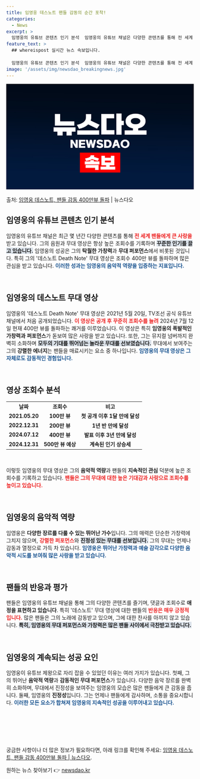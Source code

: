 ```yaml
---
title: 임영웅 데스노트 팬들 감동의 순간 포착!
categories:
  - News
excerpt: >
  임영웅의 유튜브 콘텐츠 인기 분석  임영웅의 유튜브 채널은 다양한 콘텐츠를 통해 전 세계 팬들에게 큰 사랑을…
feature_text: >
  ## whereispost 실시간 뉴스 속보입니다.

  임영웅의 유튜브 콘텐츠 인기 분석  임영웅의 유튜브 채널은 다양한 콘텐츠를 통해 전 세계 팬들에게 큰 사랑을…
image: '/assets/img/newsdao_breakingnews.jpg'
---
```


![뉴스다오 속보](/assets/img/newsdao_breakingnews.jpg)

<p>출처: <a href="https://newsdao.kr/4804" rel="dofollow">임영웅 데스노트, 팬들 감동 400만뷰 돌파</a> | 뉴스다오</p>

<h2 data-ke-size="size26">임영웅의 유튜브 콘텐츠 인기 분석</h2>

<p data-ke-size="size16">임영웅의 유튜브 채널은 최근 몇 년간 다양한 콘텐츠를 통해 <b><span style="color: #ee2323;">전 세계 팬들에게 큰 사랑을</span></b> 받고 있습니다. 그의 음원과 무대 영상은 항상 높은 조회수를 기록하며 <b><span style="background-color: #21538527;">꾸준한 인기를 끌고 있습니다.</span></b> 임영웅의 성공은 그의 <b>탁월한 가창력</b>과 <b>무대 퍼포먼스</b>에서 비롯된 것입니다. 특히 그의 '데스노트 Death Note' 무대 영상은 조회수 400만 뷰를 돌파하며 많은 관심을 받고 있습니다. <b><span style="color: #1a5490;">이러한 성과는 임영웅의 음악적 역량을 입증하는 지표입니다.</span></b></p>

<p data-ke-size="size16">&nbsp;</p>

<h2 data-ke-size="size26">임영웅의 데스노트 무대 영상</h2>

<p data-ke-size="size16">임영웅의 '데스노트 Death Note' 무대 영상은 2021년 5월 20일, TV조선 공식 유튜브 채널에서 처음 공개되었습니다. <b><span style="color: #ee2323;">이 영상은 공개 후 꾸준히 조회수를 늘려</span></b> 2024년 7월 12일 현재 400만 뷰를 돌파하는 쾌거를 이루었습니다. 이 영상은 특히 <b>임영웅의 폭발적인 가창력과</b> <b>퍼포먼스</b>가 돋보여 많은 사랑을 받고 있습니다. 또한, 그는 뮤지컬 넘버까지 완벽히 소화하며 <b><span style="background-color: #21538527;">모두의 기대를 뛰어넘는 놀라운 무대를 선보였습니다.</span></b> 무대에서 보여주는 그의 <b>강렬한 에너지</b>는 팬들을 매료시키는 요소 중 하나입니다. <b><span style="color: #1a5490;">임영웅의 무대 영상은 그 자체로도 감동적인 경험입니다.</span></b></p>

<p data-ke-size="size16">&nbsp;</p>

<h2 data-ke-size="size26">영상 조회수 분석</h2>

<table style="width: 100%; border-collapse: collapse; font-size: 14px;">
<tbody>
<tr>
<td style="text-align: center; height: 17px;"><b>날짜</b></td>
<td style="text-align: center; height: 17px;"><b>조회수</b></td>
<td style="text-align: center; height: 17px;"><b>비고</b></td>
</tr>
<tr>
<td style="text-align: center; height: 17px;"><b>2021.05.20</b></td>
<td style="text-align: center; height: 17px;"><b>100만 뷰</b></td>
<td style="text-align: center; height: 17px;"><b>첫 공개 이후 1달 만에 달성</b></td>
</tr>
<tr>
<td style="text-align: center; height: 17px;"><b>2022.12.31</b></td>
<td style="text-align: center; height: 17px;"><b>200만 뷰</b></td>
<td style="text-align: center; height: 17px;"><b>1년 반 만에 달성</b></td>
</tr>
<tr>
<td style="text-align: center; height: 17px;"><b>2024.07.12</b></td>
<td style="text-align: center; height: 17px;"><b>400만 뷰</b></td>
<td style="text-align: center; height: 17px;"><b>발표 이후 3년 만에 달성</b></td>
</tr>
<tr>
<td style="text-align: center; height: 17px;"><b>2024.12.31</b></td>
<td style="text-align: center; height: 17px;"><b>500만 뷰 예상</b></td>
<td style="text-align: center; height: 17px;"><b>계속된 인기 상승세</b></td>
</tr>
</tbody>
</table>

<p data-ke-size="size16">&nbsp;</p>

<p data-ke-size="size16">이렇듯 임영웅의 무대 영상은 그의 <b>음악적 역량</b>과 팬들의 <b>지속적인 관심</b> 덕분에 높은 조회수를 기록하고 있습니다. <b><span style="color: #ee2323;">팬들은 그의 무대에 대한 높은 기대감과 사랑으로 조회수를 높이고 있습니다.</span></b></p>

<p data-ke-size="size16">&nbsp;</p>

<h2 data-ke-size="size26">임영웅의 음악적 역량</h2>

<p data-ke-size="size16">임영웅은 <b>다양한 장르를 다룰 수 있는 뛰어난 가수</b>입니다. 그의 매력은 단순한 가창력에 그치지 않으며, <b><span style="color: #ee2323;">강렬한 퍼포먼스</span></b>와 <b><span style="background-color: #21538527;">진정성 있는 무대를 선보입니다.</span></b> 그의 무대는 언제나 감동과 열정으로 가득 차 있습니다. <b><span style="color: #1a5490;">임영웅은 뛰어난 가창력과 예술 감각으로 다양한 음악적 시도를 보여줘 많은 사랑을 받고 있습니다.</span></b></p>

<p data-ke-size="size16">&nbsp;</p>

<h2 data-ke-size="size26">팬들의 반응과 평가</h2>

<p data-ke-size="size16">팬들은 임영웅의 유튜브 채널을 통해 그의 다양한 콘텐츠를 즐기며, 댓글과 조회수로 <b>애정을 표현하고 있습니다</b>. 특히 '데스노트' 무대 영상에 대한 팬들의 <b><span style="color: #ee2323;">반응은 매우 긍정적입니다.</span></b> 많은 팬들은 그의 노래에 감동받고 있으며, 그에 대한 찬사를 아끼지 않고 있습니다. <b><span style="background-color: #21538527;">특히, 임영웅의 무대 퍼포먼스와 가창력은 많은 팬들 사이에서 극찬받고 있습니다.</span></b></p>

<p data-ke-size="size16">&nbsp;</p>

<h2 data-ke-size="size26">임영웅의 계속되는 성공 요인</h2>

<p data-ke-size="size16">임영웅이 유튜브 제왕으로 자리 잡을 수 있었던 이유는 여러 가지가 있습니다. 첫째, 그의 뛰어난 <b>음악적 역량</b>과 <b>감동적인 무대 퍼포먼스</b>가 있습니다. 다양한 음악 장르를 완벽히 소화하며, 무대에서 진정성을 보여주는 임영웅의 모습은 많은 팬들에게 큰 감동을 줍니다. 둘째, 임영웅의 <b>진정성</b>입니다. 그는 언제나 팬들에게 감사하며, 소통을 중요시합니다. <b><span style="color: #1a5490;">이러한 모든 요소가 합쳐져 임영웅의 지속적인 성공을 이루어내고 있습니다.</span></b></p>

<p data-ke-size="size16">&nbsp;</p>

<p data-ke-size="size16">&nbsp;</p>

<p data-ke-size="size16">&nbsp;</p>

<p data-ke-size="size16">궁금한 사항이나 더 많은 정보가 필요하다면, 아래 링크를 확인해 주세요: <a href="https://newsdao.kr/4804" target="_blank">임영웅 데스노트, 팬들 감동 400만뷰 돌파 | 뉴스다오</a>.</p> 

원하는 뉴스 찾아보기 👉 <a href="https://newsdao.kr" rel="dofollow">newsdao.kr</a>


